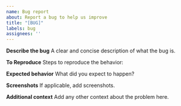 ```yaml
---
name: Bug report
about: Report a bug to help us improve
title: "[BUG]"
labels: bug
assignees: ''
---
```


**Describe the bug**
A clear and concise description of what the bug is.

**To Reproduce**
Steps to reproduce the behavior:

**Expected behavior**
What did you expect to happen?

**Screenshots**
If applicable, add screenshots.

**Additional context**
Add any other context about the problem here.
